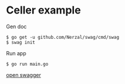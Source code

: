 # Celler example

Gen doc

```console
$ go get -u github.com/Nerzal/swag/cmd/swag
$ swag init
```

Run app

```console
$ go run main.go
```

[open swagger](http://localhost:8080/swagger/index.html)

